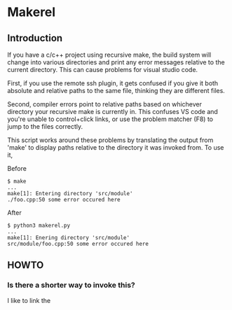 # Makerel


## Introduction
If you have a c/c++ project using recursive make, the build system will change into various directories and print any error messages relative to the current directory.  This can cause problems for visual studio code.

First, if you use the remote ssh plugin, it gets confused if you give it both absolute and relative paths to the same file, thinking they are different files.

Second, compiler errors point to relative paths based on whichever directory your recursive make is currently in.  This confuses VS code and you're unable to control+click links, or use the problem matcher (F8) to jump to the files correctly.

This script works around these problems by translating the output from 'make' to display paths relative to the directory it was invoked from.  To use it, 

Before
```
$ make
...
make[1]: Entering directory 'src/module'
./foo.cpp:50 some error occured here
```

After
```
$ python3 makerel.py
...
make[1]: Enering directory 'src/module'
src/module/foo.cpp:50 some error occured here
```

## HOWTO
### Is there a shorter way to invoke this?
I like to link the